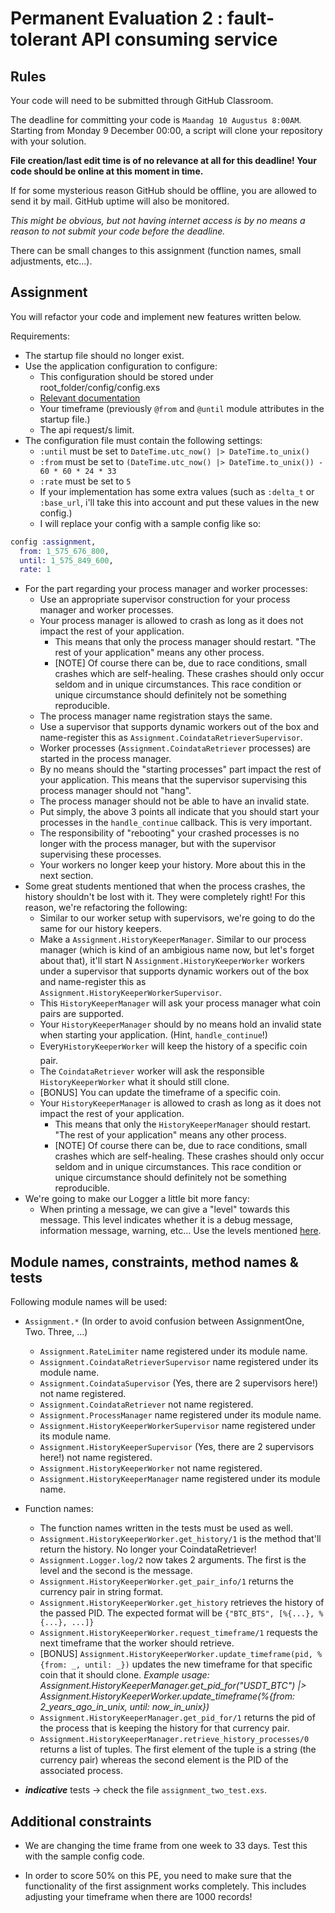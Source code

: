 # Permanent Evaluation 2 : fault-tolerant API consuming service

## Rules

Your code will need to be submitted through GitHub Classroom.

The deadline for committing your code is `Maandag 10 Augustus 8:00AM`. Starting from Monday 9 December 00:00, a script will clone your repository with your solution.

__File creation/last edit time is of no relevance at all for this deadline! Your code should be online at this moment in time.__

If for some mysterious reason GitHub should be offline, you are allowed to send it by mail. GitHub uptime will also be monitored.

_This might be obvious, but not having internet access is by no means a reason to not submit your code before the deadline._

There can be small changes to this assignment (function names, small adjustments, etc...).

## Assignment

You will refactor your code and implement new features written below.

Requirements:

* The startup file should no longer exist.
* Use the application configuration to configure:
  * This configuration should be stored under root_folder/config/config.exs
  * [Relevant documentation](https://hexdocs.pm/elixir/Config.html)
  * Your timeframe (previously `@from` and `@until` module attributes in the startup file.)
  * The api request/s limit.
* The configuration file must contain the following settings:
  * `:until` must be set to `DateTime.utc_now() |> DateTime.to_unix()`
  * `:from` must be set to `(DateTime.utc_now() |> DateTime.to_unix()) - 60 * 60 * 24 * 33`
  * `:rate` must be set to `5`
  * If your implementation has some extra values (such as `:delta_t` or `:base_url`, i'll take this into account and put these values in the new config.)
  * I will replace your config with a sample config like so:

```elixir
config :assignment,
  from: 1_575_676_800,
  until: 1_575_849_600,
  rate: 1
```

* For the part regarding your process manager and worker processes:
  * Use an appropriate supervisor construction for your process manager and worker processes.
  * Your process manager is allowed to crash as long as it does not impact the rest of your application.
    * This means that only the process manager should restart. "The rest of your application" means any other process.
    * [NOTE] Of course there can be, due to race conditions, small crashes which are self-healing. These crashes should only occur seldom and in unique circumstances. This race condition or unique circumstance should definitely not be something reproducible.
  * The process manager name registration stays the same.
  * Use a supervisor that supports dynamic workers out of the box and name-register this as `Assignment.CoindataRetrieverSupervisor`.
  * Worker processes (`Assignment.CoindataRetriever` processes) are started in the process manager.
  * By no means should the "starting processes" part impact the rest of your application. This means that the supervisor supervising this process manager should not "hang".
  * The process manager should not be able to have an invalid state.
  * Put simply, the above 3 points all indicate that you should start your processes in the `handle_continue` callback. This is very important.
  * The responsibility of "rebooting" your crashed processes is no longer with the process manager, but with the supervisor supervising these processes.
  * Your workers no longer keep your history. More about this in the next section.
* Some great students mentioned that when the process crashes, the history shouldn't be lost with it. They were completely right! For this reason, we're refactoring the following:
  * Similar to our worker setup with supervisors, we're going to do the same for our history keepers.
  * Make a `Assignment.HistoryKeeperManager`. Similar to our process manager (which is kind of an ambigious name now, but let's forget about that), it'll start N `Assignment.HistoryKeeperWorker` workers under a supervisor that supports dynamic workers out of the box and name-register this as `Assignment.HistoryKeeperWorkerSupervisor`.
  * This `HistoryKeeperManager` will ask your process manager what coin pairs are supported.
  * Your `HistoryKeeperManager` should by no means hold an invalid state when starting your application. (Hint, `handle_continue`!)
  * Every`HistoryKeeperWorker` will keep the history of a specific coin pair.
  * The `CoindataRetriever` worker will ask the responsible `HistoryKeeperWorker` what it should still clone.
  * [BONUS] You can update the timeframe of a specific coin.
  * Your `HistoryKeeperManager` is allowed to crash as long as it does not impact the rest of your application.
    * This means that only the `HistoryKeeperManager` should restart. "The rest of your application" means any other process.
    * [NOTE] Of course there can be, due to race conditions, small crashes which are self-healing. These crashes should only occur seldom and in unique circumstances. This race condition or unique circumstance should definitely not be something reproducible.
* We're going to make our Logger a little bit more fancy:
  * When printing a message, we can give a "level" towards this message. This level indicates whether it is a debug message, information message, warning, etc... Use the levels mentioned [here](https://hexdocs.pm/logger/Logger.html).

## Module names, constraints, method names & tests

Following module names will be used:

* `Assignment.*` (In order to avoid confusion between AssignmentOne, Two. Three, ...)
  * `Assignment.RateLimiter` name registered under its module name.
  * `Assignment.CoindataRetrieverSupervisor` name registered under its module name.
  * `Assignment.CoindataSupervisor` (Yes, there are 2 supervisors here!) not name registered.
  * `Assignment.CoindataRetriever` not name registered.
  * `Assignment.ProcessManager` name registered under its module name.
  * `Assignment.HistoryKeeperWorkerSupervisor` name registered under its module name.
  * `Assignment.HistoryKeeperSupervisor` (Yes, there are 2 supervisors here!) not name registered.
  * `Assignment.HistoryKeeperWorker` not name registered.
  * `Assignment.HistoryKeeperManager` name registered under its module name.
* Function names:
  * The function names written in the tests must be used as well.
  * `Assignment.HistoryKeeperWorker.get_history/1` is the method that'll return the history. No longer your CoindataRetriever!
  * `Assignment.Logger.log/2` now takes 2 arguments. The first is the level and the second is the message.
  * `Assignment.HistoryKeeperWorker.get_pair_info/1` returns the currency pair in string format.
  * `Assignment.HistoryKeeperWorker.get_history` retrieves the history of the passed PID. The expected format will be `{"BTC_BTS", [%{...}, %{...}, ...]}`
  * `Assignment.HistoryKeeperWorker.request_timeframe/1` requests the next timeframe that the worker should retrieve.
  * [BONUS] `Assignment.HistoryKeeperWorker.update_timeframe(pid, %{from: _, until: _})` updates the new timeframe for that specific coin that it should clone. _Example usage: Assignment.HistoryKeeperManager.get_pid_for("USDT_BTC") |> Assignment.HistoryKeeperWorker.update_timeframe(%{from: 2_years_ago_in_unix, until: now_in_unix})_
  * `Assignment.HistoryKeeperManager.get_pid_for/1` returns the pid of the process that is keeping the history for that currency pair.
  * `Assignment.HistoryKeeperManager.retrieve_history_processes/0` returns a list of tuples. The first element of the tuple is a string (the currency pair) whereas the second element is the PID of the associated process.

* **_indicative_** tests -> check the file `assignment_two_test.exs`.

## Additional constraints

* We are changing the time frame from one week to 33 days. Test this with the sample config code.

* In order to score 50% on this PE, you need to make sure that the functionality of the first assignment works completely. This includes adjusting your timeframe when there are 1000 records!
